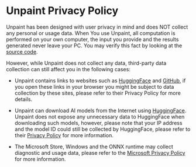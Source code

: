 # Unpaint Privacy Policy

Unpaint has been designed with user privacy in mind and does NOT collect any personal or usage data. When You use Unpaint, all computation is performed on your own computer, the input you provide and the results generated never leave your PC. You may verify this fact by looking at the [source code](https://github.com/axodox/unpaint).

However, while Unpaint does not collect any data, third-party data collection can still affect you in the following cases:

- Unpaint contains links to websites such as [HuggingFace](https://huggingface.co/) and [GitHub](https://github.com/), if you open these links in your browser you might be subject to data collection by these sites, please refer to their Privacy Policy for more details.

- Unpaint can download AI models from the Internet using [HuggingFace](https://huggingface.co/). Unpaint does not expose any unnecessary data to HuggingFace when downloading such models, however, please note that your IP address and the model ID could still be collected by HuggingFace, please refer to their [Privacy Policy](https://huggingface.co/privacy) for more information.

- The Microsoft Store, Windows and the ONNX runtime may collect diagnostic and usage data, please refer to the [Microsoft Privacy Policy](https://privacy.microsoft.com/en-us/privacystatement) for more information.